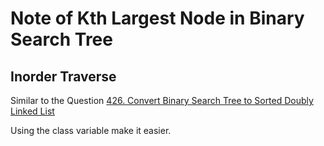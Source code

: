 # Note of Kth Largest Node in Binary Search Tree
## Inorder Traverse
Similar to the Question [426. Convert Binary Search Tree to Sorted Doubly Linked List](..%2FConvert_Binary_Search_Tree_to_Sorted_Doubly_Linked_List%2FReadme.md)

Using the class variable make it easier.
